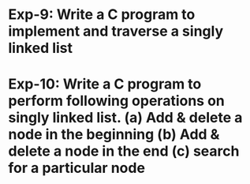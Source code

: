 # Exp-9: Write a C program to implement and traverse a singly linked list

# Exp-10: Write a C program to perform following operations on singly linked list. (a) Add & delete a node in the beginning (b) Add & delete a node in the end (c) search for a particular node
